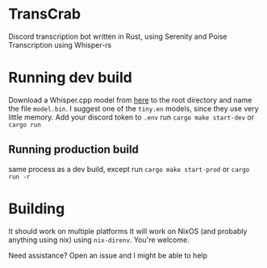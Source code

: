 # TransCrab
Discord transcription bot written in Rust, using Serenity and Poise
Transcription using Whisper-rs

# Running dev build
Download a Whisper.cpp model from [here](https://huggingface.co/ggerganov/whisper.cpp/tree/main) to the root directory and name the file `model.bin`. I suggest one of the `tiny.en` models, since they use very little memory.
Add your discord token to `.env`
run `cargo make start-dev` or `cargo run`

## Running production build
same process as a dev build, except run `cargo make start-prod` or `cargo run -r`

# Building
It should work on multiple platforms
It will work on NixOS (and probably anything using nix) using `nix-direnv`. You're welcome.

Need assistance? Open an issue and I might be able to help